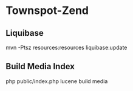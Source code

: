 Townspot-Zend
=============
Liquibase
------------------------------------------------
mvn -Ptsz resources:resources liquibase:update

Build Media Index
------------------------------------------------
php public/index.php lucene build media

